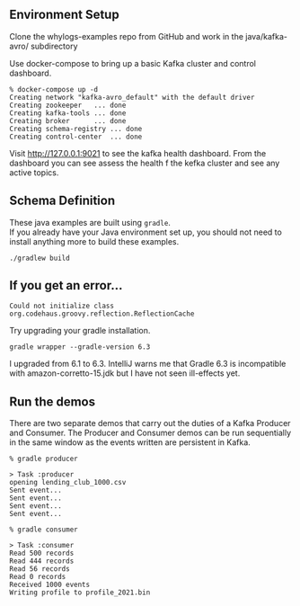 
## Environment Setup

Clone the whylogs-examples repo from GitHub and work in the java/kafka-avro/ subdirectory

Use docker-compose to bring up a basic Kafka cluster and control dashboard.
```
% docker-compose up -d
Creating network "kafka-avro_default" with the default driver
Creating zookeeper   ... done
Creating kafka-tools ... done
Creating broker      ... done
Creating schema-registry ... done
Creating control-center  ... done
```

Visit http://127.0.0.1:9021 to see the kafka health dashboard.  From the dashboard you can see assess the health f the kefka cluster and see any active topics.

## Schema Definition

These java examples are built using `gradle`.  
If you already have your Java environment set up, you should not need to install anything more to build these examples.

```
./gradlew build
```

## If you get an error...

`Could not initialize class org.codehaus.groovy.reflection.ReflectionCache`

Try upgrading your gradle installation.
```
gradle wrapper --gradle-version 6.3
```
I upgraded from 6.1 to 6.3. IntelliJ warns me that Gradle 6.3 is incompatible with 
amazon-corretto-15.jdk but I have not seen ill-effects yet.

## Run the demos

There are two separate demos that carry out the duties of a Kafka Producer and Consumer.
The Producer and Consumer demos can be run sequentially in the same window as the events written are persistent in Kafka.

```
% gradle producer

> Task :producer
opening lending_club_1000.csv
Sent event...
Sent event...
Sent event...
Sent event...
```

```
% gradle consumer

> Task :consumer
Read 500 records
Read 444 records
Read 56 records
Read 0 records
Received 1000 events
Writing profile to profile_2021.bin
```




